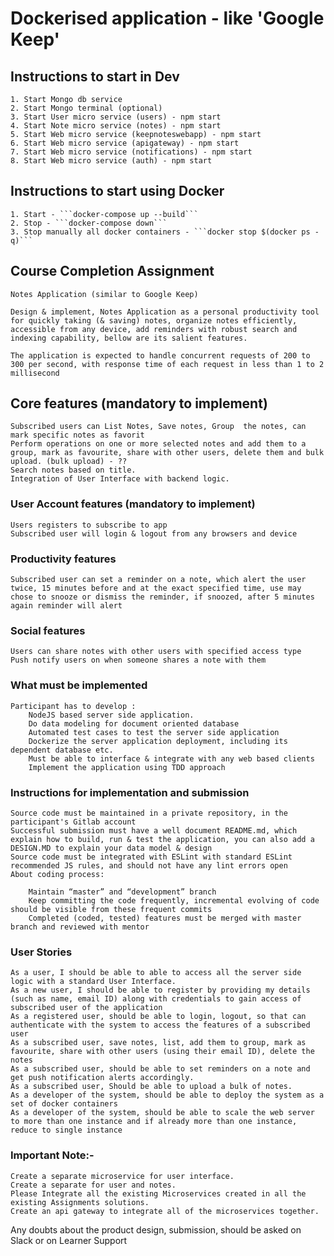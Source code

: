 # Dockerised application - like 'Google Keep'

## Instructions to start in Dev

    1. Start Mongo db service
    2. Start Mongo terminal (optional)
    3. Start User micro service (users) - npm start 
    4. Start Note micro service (notes) - npm start 
    5. Start Web micro service (keepnoteswebapp) - npm start 
    6. Start Web micro service (apigateway) - npm start 
    7. Start Web micro service (notifications) - npm start 
    8. Start Web micro service (auth) - npm start 

## Instructions to start using Docker

    1. Start - ```docker-compose up --build```
    2. Stop - ```docker-compose down```
    3. Stop manually all docker containers - ```docker stop $(docker ps -q)```

## Course Completion Assignment

    Notes Application (similar to Google Keep)

    Design & implement, Notes Application as a personal productivity tool for quickly taking (& saving) notes, organize notes efficiently, accessible from any device, add reminders with robust search and indexing capability, bellow are its salient features.

    The application is expected to handle concurrent requests of 200 to 300 per second, with response time of each request in less than 1 to 2 millisecond

## Core features (mandatory to implement)

    Subscribed users can List Notes, Save notes, Group  the notes, can mark specific notes as favorit
    Perform operations on one or more selected notes and add them to a group, mark as favourite, share with other users, delete them and bulk upload. (bulk upload) - ??
    Search notes based on title.
    Integration of User Interface with backend logic.

### User Account features (mandatory to implement)

    Users registers to subscribe to app
    Subscribed user will login & logout from any browsers and device

### Productivity features

    Subscribed user can set a reminder on a note, which alert the user twice, 15 minutes before and at the exact specified time, use may chose to snooze or dismiss the reminder, if snoozed, after 5 minutes again reminder will alert

### Social features

    Users can share notes with other users with specified access type
    Push notify users on when someone shares a note with them

### What must be implemented

    Participant has to develop :
        NodeJS based server side application.
        Do data modeling for document oriented database
        Automated test cases to test the server side application
        Dockerize the server application deployment, including its dependent database etc.
        Must be able to interface & integrate with any web based clients
        Implement the application using TDD approach

### Instructions for implementation and submission

    Source code must be maintained in a private repository, in the participant's Gitlab account
    Successful submission must have a well document README.md, which explain how to build, run & test the application, you can also add a DESIGN.MD to explain your data model & design
    Source code must be integrated with ESLint with standard ESLint recommended JS rules, and should not have any lint errors open
    About coding process:

        Maintain “master” and “development” branch
        Keep committing the code frequently, incremental evolving of code should be visible from these frequent commits
        Completed (coded, tested) features must be merged with master branch and reviewed with mentor

### User Stories

    As a user, I should be able to able to access all the server side logic with a standard User Interface.
    As a new user, I should be able to register by providing my details (such as name, email ID) along with credentials to gain access of subscribed user of the application
    As a registered user, should be able to login, logout, so that can authenticate with the system to access the features of a subscribed user
    As a subscribed user, save notes, list, add them to group, mark as favourite, share with other users (using their email ID), delete the notes
    As a subscribed user, should be able to set reminders on a note and get push notification alerts accordingly.
    As a subscribed user, Should be able to upload a bulk of notes.
    As a developer of the system, should be able to deploy the system as a set of docker containers
    As a developer of the system, should be able to scale the web server to more than one instance and if already more than one instance, reduce to single instance

### Important Note:-

    Create a separate microservice for user interface.
    Create a separate for user and notes.
    Please Integrate all the existing Microservices created in all the existing Assignments solutions.
    Create an api gateway to integrate all of the microservices together.

Any doubts about the product design, submission, should be asked on Slack or on Learner Support